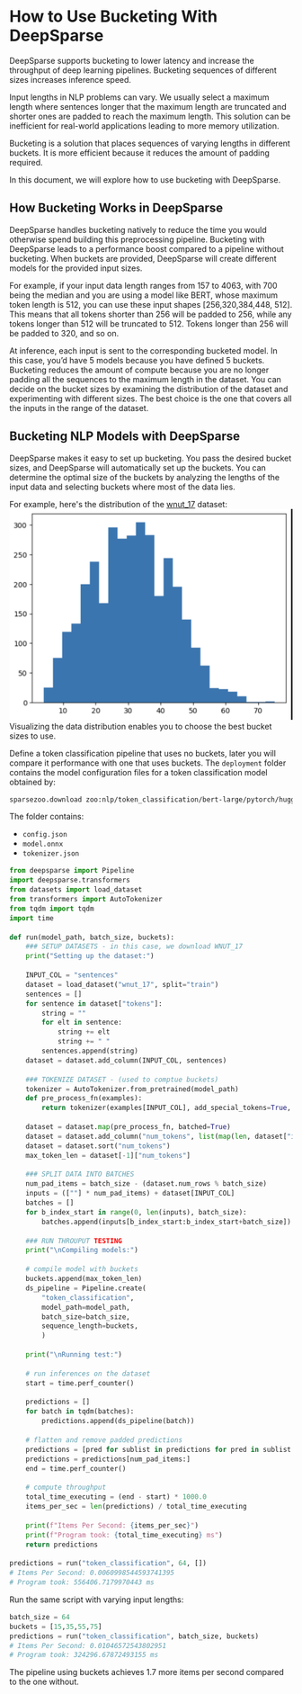 <!--
Copyright (c) 2021 - present / Neuralmagic, Inc. All Rights Reserved.

Licensed under the Apache License, Version 2.0 (the "License");
you may not use this file except in compliance with the License.
You may obtain a copy of the License at

   http://www.apache.org/licenses/LICENSE-2.0

Unless required by applicable law or agreed to in writing,
software distributed under the License is distributed on an "AS IS" BASIS,
WITHOUT WARRANTIES OR CONDITIONS OF ANY KIND, either express or implied.
See the License for the specific language governing permissions and
limitations under the License.
-->
# How to Use Bucketing With DeepSparse 
DeepSparse supports bucketing to lower latency and increase the throughput of deep learning pipelines. Bucketing sequences of different sizes increases inference speed.

Input lengths in NLP problems can vary. We usually select a maximum length where sentences longer that the maximum length are truncated and shorter ones are padded to reach the maximum length. This solution can be inefficient for real-world applications leading to more memory utilization.  

Bucketing is a solution that places sequences of varying lengths in different buckets. It is more efficient because it reduces the amount of padding required. 

In this document, we will explore how to use bucketing with DeepSparse. 

## How Bucketing Works in DeepSparse 
DeepSparse handles bucketing natively to reduce the time you would otherwise spend building this preprocessing pipeline. Bucketing with DeepSparse leads to a performance boost compared to a pipeline without bucketing. When buckets are provided, DeepSparse will create different models for the provided input sizes.

For example, if your input data length ranges from 157 to 4063, with 700 being the median and you are using a model like BERT, whose maximum token length is 512, you can use these input shapes [256,320,384,448, 512]. This means that all tokens shorter than 256 will be padded to 256, while any tokens longer than 512 will be truncated to 512. Tokens longer than 256 will be padded to 320, and so on. 

At inference, each input is sent to the corresponding bucketed model. In this case, you’d have 5 models because you have defined 5 buckets. Bucketing reduces the amount of compute because you are no longer padding all the sequences to the maximum length in the dataset. You can decide on the bucket sizes by examining the distribution of the dataset and experimenting with different sizes. The best choice is the one that covers all the inputs in the range of the dataset. 

## Bucketing NLP Models with DeepSparse 
DeepSparse makes it easy to set up bucketing. You pass the desired bucket sizes, and DeepSparse will automatically set up the buckets. You can determine the optimal size of the buckets by analyzing the lengths of the input data and selecting buckets where most of the data lies. 

For example, here's the distribution of the [wnut_17](https://huggingface.co/datasets/wnut_17) dataset: 
![image](images/wnut.png)
Visualizing the data distribution enables you to choose the best bucket sizes to use. 

Define a token classification pipeline that uses no buckets, later you will compare it performance with one that uses buckets. The `deployment` folder contains the model configuration files for a token classification model obtained by:
```bash 
sparsezoo.download zoo:nlp/token_classification/bert-large/pytorch/huggingface/conll2003/base-none --save-dir ./dense-model
```
The folder contains:
- `config.json`
- `model.onnx`
- `tokenizer.json`

```python
from deepsparse import Pipeline
import deepsparse.transformers
from datasets import load_dataset
from transformers import AutoTokenizer
from tqdm import tqdm
import time

def run(model_path, batch_size, buckets):
    ### SETUP DATASETS - in this case, we download WNUT_17
    print("Setting up the dataset:")
    
    INPUT_COL = "sentences"
    dataset = load_dataset("wnut_17", split="train")
    sentences = []
    for sentence in dataset["tokens"]:
        string = ""
        for elt in sentence:
            string += elt
            string += " "
        sentences.append(string)
    dataset = dataset.add_column(INPUT_COL, sentences)
    
    ### TOKENIZE DATASET - (used to comptue buckets)
    tokenizer = AutoTokenizer.from_pretrained(model_path)
    def pre_process_fn(examples):
        return tokenizer(examples[INPUT_COL], add_special_tokens=True, return_tensors="np",padding=False,truncation=False)

    dataset = dataset.map(pre_process_fn, batched=True)
    dataset = dataset.add_column("num_tokens", list(map(len, dataset["input_ids"])))
    dataset = dataset.sort("num_tokens")
    max_token_len = dataset[-1]["num_tokens"]
    
    ### SPLIT DATA INTO BATCHES
    num_pad_items = batch_size - (dataset.num_rows % batch_size)
    inputs = ([""] * num_pad_items) + dataset[INPUT_COL]
    batches = []
    for b_index_start in range(0, len(inputs), batch_size):
        batches.append(inputs[b_index_start:b_index_start+batch_size])
    
    ### RUN THROUPUT TESTING
    print("\nCompiling models:")
    
    # compile model with buckets
    buckets.append(max_token_len)
    ds_pipeline = Pipeline.create(
        "token_classification",
        model_path=model_path, 
        batch_size=batch_size,
        sequence_length=buckets,
        )

    print("\nRunning test:")
    
    # run inferences on the dataset
    start = time.perf_counter()
    
    predictions = []
    for batch in tqdm(batches): 
        predictions.append(ds_pipeline(batch))
    
    # flatten and remove padded predictions
    predictions = [pred for sublist in predictions for pred in sublist.predictions]
    predictions = predictions[num_pad_items:]
    end = time.perf_counter()
    
    # compute throughput
    total_time_executing = (end - start) * 1000.0 
    items_per_sec = len(predictions) / total_time_executing
    
    print(f"Items Per Second: {items_per_sec}")
    print(f"Program took: {total_time_executing} ms")
    return predictions

predictions = run("token_classification", 64, [])
# Items Per Second: 0.0060998544593741395
# Program took: 556406.7179970443 ms
```

Run the same script with varying input lengths: 
```python
batch_size = 64
buckets = [15,35,55,75]
predictions = run("token_classification", batch_size, buckets)
# Items Per Second: 0.01046572543802951
# Program took: 324296.67872493155 ms
```
The pipeline using buckets achieves 1.7 more items per second compared to the one without. 
